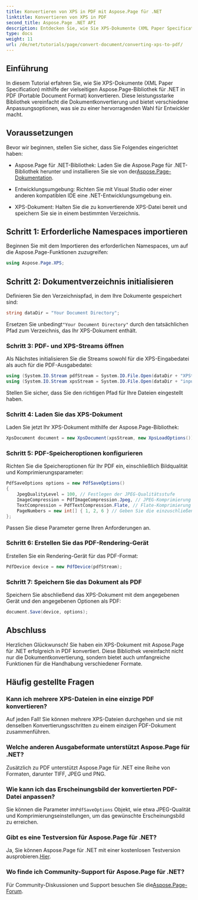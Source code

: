 ```yaml
---
title: Konvertieren von XPS in PDF mit Aspose.Page für .NET
linktitle: Konvertieren von XPS in PDF
second_title: Aspose.Page .NET API
description: Entdecken Sie, wie Sie XPS-Dokumente (XML Paper Specification) mit der leistungsstarken Aspose.Page-Bibliothek für .NET nahtlos in PDF (Portable Document Format) konvertieren.
type: docs
weight: 11
url: /de/net/tutorials/page/convert-document/converting-xps-to-pdf/
---
```

## Einführung

In diesem Tutorial erfahren Sie, wie Sie XPS-Dokumente (XML Paper Specification) mithilfe der vielseitigen Aspose.Page-Bibliothek für .NET in PDF (Portable Document Format) konvertieren. Diese leistungsstarke Bibliothek vereinfacht die Dokumentkonvertierung und bietet verschiedene Anpassungsoptionen, was sie zu einer hervorragenden Wahl für Entwickler macht.

## Voraussetzungen

Bevor wir beginnen, stellen Sie sicher, dass Sie Folgendes eingerichtet haben:

-  Aspose.Page für .NET-Bibliothek: Laden Sie die Aspose.Page für .NET-Bibliothek herunter und installieren Sie sie von der[Aspose.Page-Dokumentation](https://reference.aspose.com/page/net/).
  
- Entwicklungsumgebung: Richten Sie mit Visual Studio oder einer anderen kompatiblen IDE eine .NET-Entwicklungsumgebung ein.

- XPS-Dokument: Halten Sie die zu konvertierende XPS-Datei bereit und speichern Sie sie in einem bestimmten Verzeichnis.

## Schritt 1: Erforderliche Namespaces importieren

Beginnen Sie mit dem Importieren des erforderlichen Namespaces, um auf die Aspose.Page-Funktionen zuzugreifen:

```csharp
using Aspose.Page.XPS;
```

## Schritt 2: Dokumentverzeichnis initialisieren

Definieren Sie den Verzeichnispfad, in dem Ihre Dokumente gespeichert sind:

```csharp
string dataDir = "Your Document Directory";
```

 Ersetzen Sie unbedingt`"Your Document Directory"` durch den tatsächlichen Pfad zum Verzeichnis, das Ihr XPS-Dokument enthält.

### Schritt 3: PDF- und XPS-Streams öffnen

Als Nächstes initialisieren Sie die Streams sowohl für die XPS-Eingabedatei als auch für die PDF-Ausgabedatei:

```csharp
using (System.IO.Stream pdfStream = System.IO.File.Open(dataDir + "XPStoPDF_out.pdf", System.IO.FileMode.OpenOrCreate, System.IO.FileAccess.Write))
using (System.IO.Stream xpsStream = System.IO.File.Open(dataDir + "input.xps", System.IO.FileMode.Open))
```

Stellen Sie sicher, dass Sie den richtigen Pfad für Ihre Dateien eingestellt haben.

### Schritt 4: Laden Sie das XPS-Dokument

Laden Sie jetzt Ihr XPS-Dokument mithilfe der Aspose.Page-Bibliothek:

```csharp
XpsDocument document = new XpsDocument(xpsStream, new XpsLoadOptions());
```

### Schritt 5: PDF-Speicheroptionen konfigurieren

Richten Sie die Speicheroptionen für Ihr PDF ein, einschließlich Bildqualität und Komprimierungsparameter:

```csharp
PdfSaveOptions options = new PdfSaveOptions()
{
    JpegQualityLevel = 100, // Festlegen der JPEG-Qualitätsstufe
    ImageCompression = PdfImageCompression.Jpeg, // JPEG-Komprimierung für Bilder verwenden
    TextCompression = PdfTextCompression.Flate, // Flate-Komprimierung für Text anwenden
    PageNumbers = new int[] { 1, 2, 6 } // Geben Sie die einzuschließenden Seitenzahlen an
};
```

Passen Sie diese Parameter gerne Ihren Anforderungen an.

### Schritt 6: Erstellen Sie das PDF-Rendering-Gerät

Erstellen Sie ein Rendering-Gerät für das PDF-Format:

```csharp
PdfDevice device = new PdfDevice(pdfStream);
```

### Schritt 7: Speichern Sie das Dokument als PDF

Speichern Sie abschließend das XPS-Dokument mit dem angegebenen Gerät und den angegebenen Optionen als PDF:

```csharp
document.Save(device, options);
```

## Abschluss

Herzlichen Glückwunsch! Sie haben ein XPS-Dokument mit Aspose.Page für .NET erfolgreich in PDF konvertiert. Diese Bibliothek vereinfacht nicht nur die Dokumentkonvertierung, sondern bietet auch umfangreiche Funktionen für die Handhabung verschiedener Formate.

## Häufig gestellte Fragen

### Kann ich mehrere XPS-Dateien in eine einzige PDF konvertieren?

Auf jeden Fall! Sie können mehrere XPS-Dateien durchgehen und sie mit denselben Konvertierungsschritten zu einem einzigen PDF-Dokument zusammenführen.

### Welche anderen Ausgabeformate unterstützt Aspose.Page für .NET?

Zusätzlich zu PDF unterstützt Aspose.Page für .NET eine Reihe von Formaten, darunter TIFF, JPEG und PNG.

### Wie kann ich das Erscheinungsbild der konvertierten PDF-Datei anpassen?

 Sie können die Parameter im`PdfSaveOptions` Objekt, wie etwa JPEG-Qualität und Komprimierungseinstellungen, um das gewünschte Erscheinungsbild zu erreichen.

### Gibt es eine Testversion für Aspose.Page für .NET?

 Ja, Sie können Aspose.Page für .NET mit einer kostenlosen Testversion ausprobieren.[Hier](https://releases.aspose.com/).

### Wo finde ich Community-Support für Aspose.Page für .NET?

Für Community-Diskussionen und Support besuchen Sie die[Aspose.Page-Forum](https://forum.aspose.com/c/page/39).
